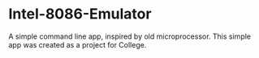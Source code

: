 # Intel-8086-Emulator
A simple command line app, inspired by old microprocessor.
This simple app was created as a project for College.
